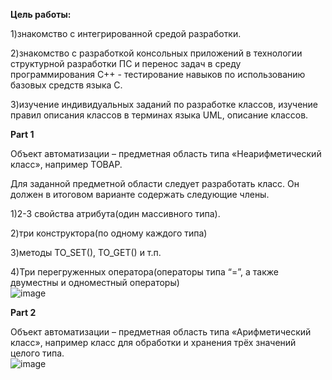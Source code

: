 **Цель работы:**

1)знакомство с интегрированной средой разработки.

2)знакомство с разработкой консольных приложений в технологии
структурной разработки ПС и перенос задач в среду программирования С++ -
тестирование навыков по использованию базовых средств языка С.

3)изучение индивидуальных заданий по разработке классов, изучение
правил описания классов в терминах языка UML, описание классов.

**Part 1**

Объект автоматизации – предметная область типа «Неарифметический класс»,
например ТОВАР.

Для заданной предметной области следует разработать класс. Он должен в
итоговом варианте содержать следующие члены.

1)2-3 свойства атрибута(один массивного типа).

2)три конструктора(по одному каждого типа)

3)методы TO\_SET(), TO\_GET() и т.п.

4)Три перегруженных оператора(операторы типа “=”, а также двуместны и
одноместный операторы)<br>
![image](https://github.com/DenisKorpach/University/assets/102619109/a432121d-8f2a-4fe1-b803-a3a64b5ecdf8)


**Part 2**

Объект автоматизации – предметная область типа «Арифметический класс»,
например класс для обработки и хранения трёх значений целого типа.<br>
![image](https://github.com/DenisKorpach/University/assets/102619109/52cc9bec-4dae-4cc2-a6a8-6a987a3c68a7)


